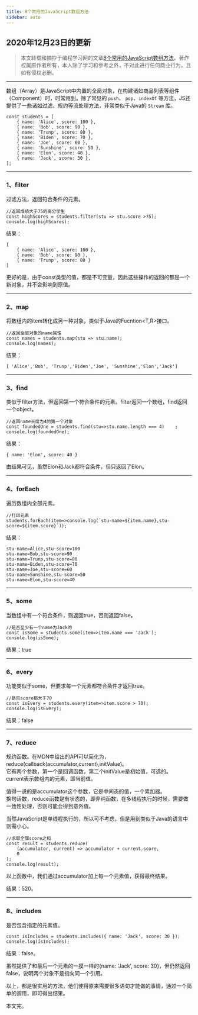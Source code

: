 ```yaml
---
title: 8个常用的JavaScript数组方法
sidebar: auto
---
```

<style>
      .go-to-top {
        display: block !important;
      }
</style>

## 2020年12月23日的更新
>本文转载和摘抄于编程学习网的文章[8个常用的JavaScript数组方法](http://www.shaoqun.com/a/493108.html)，著作权属原作者所有，本人除了学习和参考之外，不对此进行任何商业行为，且如有侵权必删。
***

数组（Array）是JavaScript中内置的全局对象，在构建诸如商品列表等组件（Component）时，时常用到。除了常见的 `push`、 `pop`、`indexOf` 等方法，JS还提供了一些诸如过滤、规约等流处理方法，非常类似于Java的 `Stream` 库。

    const students = [
        { name: 'Alice', score: 100 },
        { name: 'Bob', score: 90 },
        { name: 'Trunp', score: 80 },
        { name: 'Biden', score: 70 },
        { name: 'Joe', score: 60 },
        { name: 'Sunshine', score: 50 },
        { name: 'Elon', score: 40 },
        { name: 'Jack', score: 30 },
    ];

***
### **1、filter**  
过滤方法，返回符合条件的元素。  

    //返回成绩大于75的高分学生
    const highScores = students.filter(stu => stu.score >75);
    console.log(highScores);
结果：  

    [
        { name: 'Alice', score: 100 },
        { name: 'Bob', score: 90 },
        { name: 'Trunp', score: 80 }
    ]

更好的是，由于const类型的值，都是不可变量，因此这些操作的返回的都是一个新对象，并不会影响到原值。
***

### **2、map**

将数组内的item转化成另一种对象，类似于Java的Fucntion<T,R>接口。  

    //返回全部对象的name属性
    const names = students.map(stu => stu.name);
    console.log(names);

结果：  

    [ 'Alice','Bob', 'Trunp','Biden','Joe', 'Sunshine','Elon','Jack']

***

### **3、find**  
类似于filter方法，但返回第一个符合条件的元素。filter返回一个数组，find返回一个object。

    //返回name长度为4的第一个对象
    const foundedOne = students.find(stu=>stu.name.length === 4)    ;
    console.log(foundedOne);

结果： 

    { name: 'Elon', score: 40 }

由结果可见，虽然Elon和Jack都符合条件，但只返回了Elon。
***

### **4、forEach**  
遍历数组内全部元素。

    //打印元素
    students.forEach(item=>console.log(`stu-name=${item.name},stu-score=${item.score}`));

结果：  

    stu-name=Alice,stu-score=100
    stu-name=Bob,stu-score=90
    stu-name=Trunp,stu-score=80
    stu-name=Biden,stu-score=70
    stu-name=Joe,stu-score=60
    stu-name=Sunshine,stu-score=50
    stu-name=Elon,stu-score=40
***

### **5、some**  
当数组中有一个符合条件，则返回true，否则返回false。
    
    //是否至少有一个name为Jack的
    const isSome = students.some(item=>item.name === 'Jack');
    console.log(isSome);

结果：true
***

### **6、every**  
功能类似于some，但要求每一个元素都符合条件才返回true。

    //是否score都大于70
    const isEvery = students.every(item=>item.score > 70);
    console.log(isEvery);

结果：false
***

### **7、reduce**  
规约函数。在MDN中给出的API可以简化为，reduce(callback(accumulator,current),initValue)。  
它有两个参数，第一个是回调函数，第二个initValue是初始值，可选的。  
current表示数组内的元素，即当前值。

值得一说的是accumulator这个参数，它是中间态的值，一个累加器。   
换句话数，reduce函数是有状态的，即非纯函数，在多线程执行的时候，需要做一致性处理，否则可能会得到意外值。 

当然JavaScript是单线程执行的，所以可不考虑，但是用到类似于Java的语言中则需小心。

    //求取全部score之和
    const result = students.reduce(
        (accumulator, current) => accumulator + current.score,
        0
    );
    console.log(result);

以上函数中，我们通过accumulator加上每一个元素值，获得最终结果。  

结果：520。
***

### **8、includes**  
是否包含指定的元素值。

    const isIncludes = students.includes({ name: 'Jack', score: 30 });
    console.log(isIncludes);

结果：false。  

虽然提供了和最后一个元素的一摸一样的{name: 'Jack', score: 30}，但仍然返回false，说明两个对象不是指向同一个引用。  

以上，都是很实用的方法，他们使得原来需要很多语句才能做的事情，通过一个简单的调用，即可得出结果。

本文完。